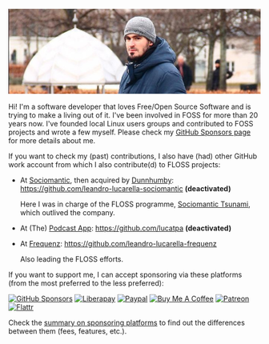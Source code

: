 ![Me](llucax.jpg)

Hi! I'm a software developer that loves Free/Open Source Software and is
trying to make a living out of it. I've been involved in FOSS for more than 20
years now. I've founded local Linux users groups and contributed to FOSS
projects and wrote a few myself. Please check my [GitHub Sponsors
page](https://github.com/sponsors/llucax) for more details about me.

If you want to check my (past) contributions, I also have (had) other GitHub
work account from which I also contribute(d) to FLOSS projects:

* At [Sociomantic](https://www.crunchbase.com/organization/sociomantic-labs),
  then acquired by [Dunnhumby](https://www.dunnhumby.com/):
  https://github.com/leandro-lucarella-sociomantic  **(deactivated)**

  Here I was in charge of the FLOSS programme,
  [Sociomantic Tsunami](https://github.com/sociomantic-tsunami/), which
  outlived the company.

* At (The) [Podcast App](https://podcast.app/):
  https://github.com/lucatpa **(deactivated)**

* At [Frequenz](https://frequenz.com):
  https://github.com/leandro-lucarella-frequenz
  
  Also leading the FLOSS efforts.

If you want to support me, I can accept sponsoring via these platforms (from
the most preferred to the less preferred):

[![GitHub Sponsors](https://img.shields.io/badge/-GitHub%20Sponsors-ea4aaa?logo=github)](https://github.com/sponsors/llucax)
[![Liberapay](https://img.shields.io/badge/-Liberapay-f6c915?logo=liberapay&logoColor=black)](https://liberapay.com/llucax/donate)
[![Paypal](https://img.shields.io/badge/-Paypal-0070ba?logo=paypal)](https://www.paypal.com/donate?hosted_button_id=UZRR3REUC4SY2)
[![Buy Me A Coffee](https://img.shields.io/badge/-Buy%20Me%20A%20Coffee-ff813f?logo=buy-me-a-coffee&logoColor=white)](https://www.buymeacoffee.com/llucax)
[![Patreon](https://img.shields.io/badge/-Patreon-F96854?logo=patreon&logoColor=white)](https://www.patreon.com/llucax)
[![Flattr](https://img.shields.io/badge/-Flattr-6bc76b?logo=flattr)](https://flattr.com/@llucax)

Check the [summary on sponsoring platforms](sponsoring-platforms.md) to find
out the differences between them (fees, features, etc.).

